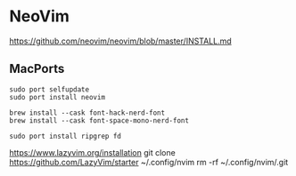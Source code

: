 # NeoVim

https://github.com/neovim/neovim/blob/master/INSTALL.md

## MacPorts
```
sudo port selfupdate
sudo port install neovim
```

```
brew install --cask font-hack-nerd-font
brew install --cask font-space-mono-nerd-font
```

```
sudo port install ripgrep fd
```

https://www.lazyvim.org/installation
git clone https://github.com/LazyVim/starter ~/.config/nvim
rm -rf ~/.config/nvim/.git
